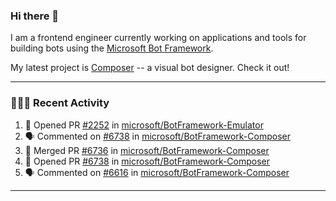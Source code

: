 ### Hi there 👋

I am a frontend engineer currently working on applications and tools for building bots using the [Microsoft Bot Framework](https://dev.botframework.com/).

My latest project is [Composer](https://github.com/microsoft/BotFramework-Composer) -- a visual bot designer. Check it out!

---

### 👨🏻‍💻 Recent Activity

<!--START_SECTION:activity-->
1. 💪 Opened PR [#2252](https://github.com/microsoft/BotFramework-Emulator/pull/2252) in [microsoft/BotFramework-Emulator](https://github.com/microsoft/BotFramework-Emulator)
2. 🗣 Commented on [#6738](https://github.com/microsoft/BotFramework-Composer/issues/6738) in [microsoft/BotFramework-Composer](https://github.com/microsoft/BotFramework-Composer)
3. 🎉 Merged PR [#6736](https://github.com/microsoft/BotFramework-Composer/pull/6736) in [microsoft/BotFramework-Composer](https://github.com/microsoft/BotFramework-Composer)
4. 💪 Opened PR [#6738](https://github.com/microsoft/BotFramework-Composer/pull/6738) in [microsoft/BotFramework-Composer](https://github.com/microsoft/BotFramework-Composer)
5. 🗣 Commented on [#6616](https://github.com/microsoft/BotFramework-Composer/issues/6616) in [microsoft/BotFramework-Composer](https://github.com/microsoft/BotFramework-Composer)
<!--END_SECTION:activity-->

---

<!--
**a-b-r-o-w-n/a-b-r-o-w-n** is a ✨ _special_ ✨ repository because its `README.md` (this file) appears on your GitHub profile.

Here are some ideas to get you started:

- 🔭 I’m currently working on ...
- 🌱 I’m currently learning ...
- 👯 I’m looking to collaborate on ...
- 🤔 I’m looking for help with ...
- 💬 Ask me about ...
- 📫 How to reach me: ...
- 😄 Pronouns: ...
- ⚡ Fun fact: ...
-->

